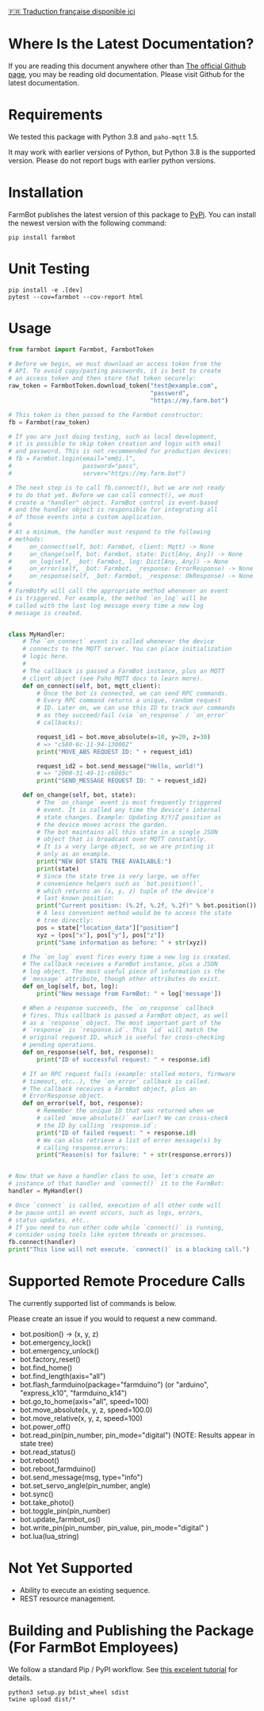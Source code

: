 [:fr: Traduction française disponible ici](README-fr.md)

# Where Is the Latest Documentation?

If you are reading this document anywhere other than [The official Github page](https://github.com/FarmBot/farmbot-py), you may be reading old documentation. Please visit Github for the latest documentation.

# Requirements

We tested this package with Python 3.8 and `paho-mqtt` 1.5.

It may work with earlier versions of Python, but Python 3.8 is the supported version. Please do not report bugs with earlier python versions.

# Installation

FarmBot publishes the latest version of this package to [PyPi](https://pypi.org/project/farmbot/). You can install the newest version with the following command:

```
pip install farmbot
```

# Unit Testing

```
pip install -e .[dev]
pytest --cov=farmbot --cov-report html
```

# Usage

```python
from farmbot import Farmbot, FarmbotToken

# Before we begin, we must download an access token from the
# API. To avoid copy/pasting passwords, it is best to create
# an access token and then store that token securely:
raw_token = FarmbotToken.download_token("test@example.com",
                                        "password",
                                        "https://my.farm.bot")

# This token is then passed to the Farmbot constructor:
fb = Farmbot(raw_token)

# If you are just doing testing, such as local development,
# it is possible to skip token creation and login with email
# and password. This is not recommended for production devices:
# fb = Farmbot.login(email="em@i.l",
#                    password="pass",
#                    server="https://my.farm.bot")

# The next step is to call fb.connect(), but we are not ready
# to do that yet. Before we can call connect(), we must
# create a "handler" object. FarmBot control is event-based
# and the handler object is responsible for integrating all
# of those events into a custom application.
#
# At a minimum, the handler must respond to the following
# methods:
#     on_connect(self, bot: Farmbot, client: Mqtt) -> None
#     on_change(self, bot: Farmbot, state: Dict[Any, Any]) -> None
#     on_log(self, _bot: Farmbot, log: Dict[Any, Any]) -> None
#     on_error(self, _bot: Farmbot, _response: ErrorResponse) -> None
#     on_response(self, _bot: Farmbot, _response: OkResponse) -> None
#
# FarmBotPy will call the appropriate method whenever an event
# is triggered. For example, the method `on_log` will be
# called with the last log message every time a new log
# message is created.


class MyHandler:
    # The `on_connect` event is called whenever the device
    # connects to the MQTT server. You can place initialization
    # logic here.
    #
    # The callback is passed a FarmBot instance, plus an MQTT
    # client object (see Paho MQTT docs to learn more).
    def on_connect(self, bot, mqtt_client):
        # Once the bot is connected, we can send RPC commands.
        # Every RPC command returns a unique, random request
        # ID. Later on, we can use this ID to track our commands
        # as they succeed/fail (via `on_response` / `on_error`
        # callbacks):

        request_id1 = bot.move_absolute(x=10, y=20, z=30)
        # => "c580-6c-11-94-130002"
        print("MOVE_ABS REQUEST ID: " + request_id1)

        request_id2 = bot.send_message("Hello, world!")
        # => "2000-31-49-11-c6085c"
        print("SEND_MESSAGE REQUEST ID: " + request_id2)

    def on_change(self, bot, state):
        # The `on_change` event is most frequently triggered
        # event. It is called any time the device's internal
        # state changes. Example: Updating X/Y/Z position as
        # the device moves across the garden.
        # The bot maintains all this state in a single JSON
        # object that is broadcast over MQTT constantly.
        # It is a very large object, so we are printing it
        # only as an example.
        print("NEW BOT STATE TREE AVAILABLE:")
        print(state)
        # Since the state tree is very large, we offer
        # convenience helpers such as `bot.position()`,
        # which returns an (x, y, z) tuple of the device's
        # last known position:
        print("Current position: (%.2f, %.2f, %.2f)" % bot.position())
        # A less convenient method would be to access the state
        # tree directly:
        pos = state["location_data"]["position"]
        xyz = (pos["x"], pos["y"], pos["z"])
        print("Same information as before: " + str(xyz))

    # The `on_log` event fires every time a new log is created.
    # The callback receives a FarmBot instance, plus a JSON
    # log object. The most useful piece of information is the
    # `message` attribute, though other attributes do exist.
    def on_log(self, bot, log):
        print("New message from FarmBot: " + log['message'])

    # When a response succeeds, the `on_response` callback
    # fires. This callback is passed a FarmBot object, as well
    # as a `response` object. The most important part of the
    # `response` is `response.id`. This `id` will match the
    # original request ID, which is useful for cross-checking
    # pending operations.
    def on_response(self, bot, response):
        print("ID of successful request: " + response.id)

    # If an RPC request fails (example: stalled motors, firmware
    # timeout, etc..), the `on_error` callback is called.
    # The callback receives a FarmBot object, plus an
    # ErrorResponse object.
    def on_error(self, bot, response):
        # Remember the unique ID that was returned when we
        # called `move_absolute()` earlier? We can cross-check
        # the ID by calling `response.id`:
        print("ID of failed request: " + response.id)
        # We can also retrieve a list of error message(s) by
        # calling response.errors:
        print("Reason(s) for failure: " + str(response.errors))


# Now that we have a handler class to use, let's create an
# instance of that handler and `connect()` it to the FarmBot:
handler = MyHandler()

# Once `connect` is called, execution of all other code will
# be pause until an event occurs, such as logs, errors,
# status updates, etc..
# If you need to run other code while `connect()` is running,
# consider using tools like system threads or processes.
fb.connect(handler)
print("This line will not execute. `connect()` is a blocking call.")
```

# Supported Remote Procedure Calls

The currently supported list of commands is below.

Please create an issue if you would to request a new command.

 * bot.position() -> (x, y, z)
 * bot.emergency_lock()
 * bot.emergency_unlock()
 * bot.factory_reset()
 * bot.find_home()
 * bot.find_length(axis="all")
 * bot.flash_farmduino(package="farmduino") (or "arduino", "express_k10", "farmduino_k14")
 * bot.go_to_home(axis="all", speed=100)
 * bot.move_absolute(x, y, z, speed=100.0)
 * bot.move_relative(x, y, z, speed=100)
 * bot.power_off()
 * bot.read_pin(pin_number, pin_mode="digital") (NOTE: Results appear in state tree)
 * bot.read_status()
 * bot.reboot()
 * bot.reboot_farmduino()
 * bot.send_message(msg, type="info")
 * bot.set_servo_angle(pin_number, angle)
 * bot.sync()
 * bot.take_photo()
 * bot.toggle_pin(pin_number)
 * bot.update_farmbot_os()
 * bot.write_pin(pin_number, pin_value, pin_mode="digital" )
 * bot.lua(lua_string)

# Not Yet Supported

 * Ability to execute an existing sequence.
 * REST resource management.

# Building and Publishing the Package (For FarmBot Employees)

We follow a standard Pip / PyPI workflow. See [this excelent tutorial](https://www.youtube.com/watch?v=GIF3LaRqgXo&t=1527s) for details.

```
python3 setup.py bdist_wheel sdist
twine upload dist/*
```
